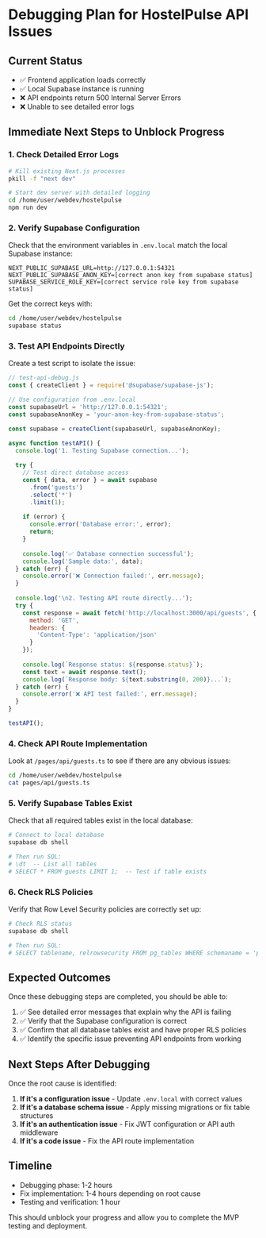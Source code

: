 # Debugging Plan for HostelPulse API Issues

## Current Status
- ✅ Frontend application loads correctly
- ✅ Local Supabase instance is running
- ❌ API endpoints return 500 Internal Server Errors
- ❌ Unable to see detailed error logs

## Immediate Next Steps to Unblock Progress

### 1. Check Detailed Error Logs
```bash
# Kill existing Next.js processes
pkill -f "next dev"

# Start dev server with detailed logging
cd /home/user/webdev/hostelpulse
npm run dev
```

### 2. Verify Supabase Configuration
Check that the environment variables in `.env.local` match the local Supabase instance:
```
NEXT_PUBLIC_SUPABASE_URL=http://127.0.0.1:54321
NEXT_PUBLIC_SUPABASE_ANON_KEY=[correct anon key from supabase status]
SUPABASE_SERVICE_ROLE_KEY=[correct service role key from supabase status]
```

Get the correct keys with:
```bash
cd /home/user/webdev/hostelpulse
supabase status
```

### 3. Test API Endpoints Directly
Create a test script to isolate the issue:

```javascript
// test-api-debug.js
const { createClient } = require('@supabase/supabase-js');

// Use configuration from .env.local
const supabaseUrl = 'http://127.0.0.1:54321';
const supabaseAnonKey = 'your-anon-key-from-supabase-status';

const supabase = createClient(supabaseUrl, supabaseAnonKey);

async function testAPI() {
  console.log('1. Testing Supabase connection...');
  
  try {
    // Test direct database access
    const { data, error } = await supabase
      .from('guests')
      .select('*')
      .limit(1);
    
    if (error) {
      console.error('Database error:', error);
      return;
    }
    
    console.log('✅ Database connection successful');
    console.log('Sample data:', data);
  } catch (err) {
    console.error('❌ Connection failed:', err.message);
  }
  
  console.log('\n2. Testing API route directly...');
  try {
    const response = await fetch('http://localhost:3000/api/guests', {
      method: 'GET',
      headers: {
        'Content-Type': 'application/json'
      }
    });
    
    console.log(`Response status: ${response.status}`);
    const text = await response.text();
    console.log(`Response body: ${text.substring(0, 200)}...`);
  } catch (err) {
    console.error('❌ API test failed:', err.message);
  }
}

testAPI();
```

### 4. Check API Route Implementation
Look at `/pages/api/guests.ts` to see if there are any obvious issues:

```bash
cd /home/user/webdev/hostelpulse
cat pages/api/guests.ts
```

### 5. Verify Supabase Tables Exist
Check that all required tables exist in the local database:

```bash
# Connect to local database
supabase db shell

# Then run SQL:
# \dt  -- List all tables
# SELECT * FROM guests LIMIT 1;  -- Test if table exists
```

### 6. Check RLS Policies
Verify that Row Level Security policies are correctly set up:

```bash
# Check RLS status
supabase db shell

# Then run SQL:
# SELECT tablename, relrowsecurity FROM pg_tables WHERE schemaname = 'public';
```

## Expected Outcomes

Once these debugging steps are completed, you should be able to:

1. ✅ See detailed error messages that explain why the API is failing
2. ✅ Verify that the Supabase configuration is correct
3. ✅ Confirm that all database tables exist and have proper RLS policies
4. ✅ Identify the specific issue preventing API endpoints from working

## Next Steps After Debugging

Once the root cause is identified:

1. **If it's a configuration issue** - Update `.env.local` with correct values
2. **If it's a database schema issue** - Apply missing migrations or fix table structures
3. **If it's an authentication issue** - Fix JWT configuration or API auth middleware
4. **If it's a code issue** - Fix the API route implementation

## Timeline

- Debugging phase: 1-2 hours
- Fix implementation: 1-4 hours depending on root cause
- Testing and verification: 1 hour

This should unblock your progress and allow you to complete the MVP testing and deployment.